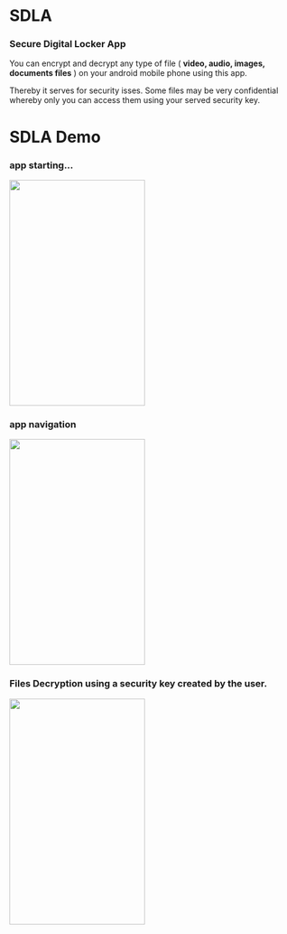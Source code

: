 # SDLA

### Secure Digital Locker App
You can encrypt and decrypt any type of file ( <b>video, audio, images, documents files</b> ) on your android mobile
phone using this app.

Thereby it serves for security isses. Some files may be very confidential whereby only you can access them using your 
served security key.

# SDLA Demo

### app starting...
<img src="https://user-images.githubusercontent.com/25587047/62322425-eba41980-b459-11e9-8ba0-94d4b2f507ea.gif" width="240" height="400">

### app navigation
<img src="https://user-images.githubusercontent.com/25587047/62326518-29f20680-b463-11e9-9ea1-04ba539b1ecc.gif" width="240" height="400">

### Files Decryption using a security key created by the user.
<img src="https://user-images.githubusercontent.com/25587047/62336375-d98ba080-b484-11e9-8d3f-5dcee91ff8c0.gif" width="240" height="400">

